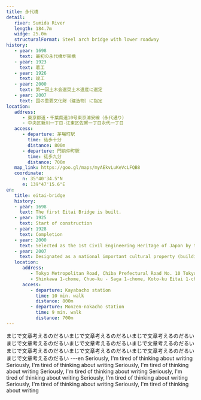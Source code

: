 ```yaml
---
title: 永代橋
detail:
   river: Sumida River
   length: 184.7m
   widge: 25.0m
   structuralFormat: Steel arch bridge with lower roadway
history:
   - year: 1698
     text: 最初の永代橋が架橋
   - year: 1923
     text: 着工
   - year: 1926
     text: 竣工
   - year: 2000
     text: 第一回土木会選奨土木遺産に選定
   - year: 2007
     text: 国の重要文化財（建造物）に指定
location:
   address:
      - 東京都道・千葉県道10号東京浦安線（永代通り）
      - 中央区新川一丁目-江東区佐賀一丁目永代一丁目
   access:
      - departure: 茅場町駅
        time: 徒歩十分
        distance: 800m
      - departure: 門前仲町駅
        time: 徒歩九分
        distance: 700m
   map_link: https://goo.gl/maps/myAEkvLuKeVcLFQB8
   coordinate:
      n: 35°40'34.5"N
      e: 139°47'15.6"E
en:
   title: eitai-bridge
   history:
   - year: 1698
     text: The first Eitai Bridge is built.
   - year: 1925
     text: Start of construction
   - year: 1928
     text: Completion
   - year: 2000
     text: Selected as the 1st Civil Engineering Heritage of Japan by the Japan Society of Civil Engineers
   - year: 2007
     text: Designated as a national important cultural property (building)
   location:
      address:
         - Tokyo Metropolitan Road, Chiba Prefectural Road No. 10 Tokyo Urayasu Line (Eitai Street)
         - Shinkawa 1-chome, Chuo-ku - Saga 1-chome, Koto-ku Eitai 1-chome
      access:
         - departure: Kayabacho station
           time: 10 min. walk
           distance: 800m
         - departure: Monzen-nakacho station
           time: 9 min. walk
           distance: 700m
---
```

まじで文章考えるのだるいまじで文章考えるのだるいまじで文章考えるのだるいまじで文章考えるのだるいまじで文章考えるのだるいまじで文章考えるのだるいまじで文章考えるのだるいまじで文章考えるのだるいまじで文章考えるのだるいまじで文章考えるのだるい
---en
Seriously, I'm tired of thinking about writing Seriously, I'm tired of thinking about writing Seriously, I'm tired of thinking about writing Seriously, I'm tired of thinking about writing Seriously, I'm tired of thinking about writing Seriously, I'm tired of thinking about writing Seriously, I'm tired of thinking about writing Seriously, I'm tired of thinking about writing
